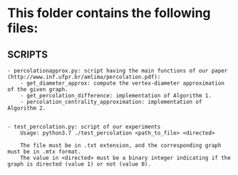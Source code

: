 # This folder contains the following files:

## SCRIPTS

    - percolationapprox.py: script having the main functions of our paper (http://www.inf.ufpr.br/amlima/percolation.pdf): 
        - get_diameter_approx: compute the vertex-diameter approximation of the given graph.
        - get_percolation_difference: implementation of Algorithm 1.
        - percolation_centrality_approximation: implementation of Algorithm 2.


    - test_percolation.py: script of our experiments
        Usage: python3.7 ./test_percolation <path_to_file> <directed>
        
        The file must be in .txt extension, and the corresponding graph must be in .mtx format.
        The value in <directed> must be a binary integer indicating if the graph is directed (value 1) or not (value 0).
        
